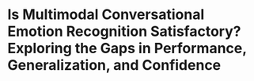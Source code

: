 # Is Multimodal Conversational Emotion Recognition Satisfactory? Exploring the Gaps in Performance, Generalization, and Confidence
